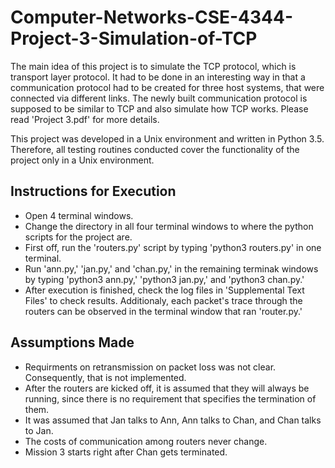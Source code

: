 # Computer-Networks-CSE-4344-Project-3-Simulation-of-TCP

The main idea of this project is to simulate the TCP protocol, which is transport layer protocol. It had to be done in an interesting way in that a communication protocol had to be created for three host systems, that were connected via different links. The newly built communication protocol is supposed to be similar to TCP and also simulate how TCP works. Please read 'Project 3.pdf' for more details.

This project was developed in a Unix environment and written in Python 3.5. Therefore, all testing routines conducted cover the functionality of the project only in a Unix environment.


## Instructions for Execution
- Open 4 terminal windows. 
- Change the directory in all four terminal windows to where the python scripts for the project are.
- First off, run the 'routers.py' script by typing 'python3 routers.py' in one terminal.
- Run 'ann.py,' 'jan.py,' and 'chan.py,' in the remaining terminak windows by typing 'python3 ann.py,' 'python3 jan.py,' and     'python3 chan.py.' 
- After execution is finished, check the log files in 'Supplemental Text Files' to check results. Additionaly, each packet's     trace through the routers can be observed in the terminal window that ran 'router.py.'


## Assumptions Made
- Requirments on retransmission on packet loss was not clear. Consequently, that is not implemented.
- After the routers are kicked off, it is assumed that they will always be running, since there is no requirement that
  specifies the termination of them.
- It was assumed that Jan talks to Ann, Ann talks to Chan, and Chan talks to Jan.
- The costs of communication among routers never change.
- Mission 3 starts right after Chan gets terminated.

